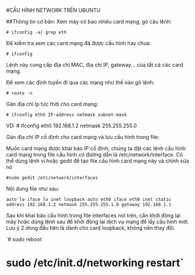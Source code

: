 #CẤU HÌNH NETWORK TRÊN UBUNTU

##Thông tin cơ bản:
Xem máy có bao nhiêu card mạng, gõ câu lệnh:

 `# ifconfig -a| grep eth`
 

 Để kiểm tra xem các card mạng đã được cấu hình hay chưa:
 
 `# ifconfig `
 
 Lệnh này cung cấp địa chỉ  MAC, địa chỉ IP, gateway... của tất cả các card mạng.

 
 Để xem các định tuyến đi qua các mạng như thế nào gõ lệnh:
 
 `# route -n`
 
Gán địa chỉ Ip tức thời cho card mạng:

 `# ifconfig ethX IP-address netmask subnet-mask`
 
 
 VD: # ifconfig eth0 192.168.1.2 netmask 255.255.255.0
 
Gán địa chỉ IP cố định cho card mạng và lưu cấu hình trong file:


 Muốn card mạng được khai báo IP cố định, chúng ta đặt các lệnh cấu hình card mạng trong file cấu hình có đường dẫn là /etc/network/interface. Có thể dùng lệnh vi hoặc gedit để tạo file cấu hình card mạng này và chỉnh sửa nó
 

`#sudo gedit /etc/network/interfaces`


Nội dung file như sau:


`auto lo
iface lo inet loopback
auto eth0
iface eth0 inet static
address 192.168.1.2
netmask 255.255.255.1.0
gateway 192.168.1.1`


Sau khi khai báo cấu hình trong file interfaces nói trên, cần khởi động lại máy hoặc dùng lệnh sau để khởi động lại dịch vụ mạng để lấy cấu hình mới. Lưu ý 2 dòng đầu tiên là dành cho card loopback, không nên thay đổi.

`# sudo reboot
 # sudo /etc/init.d/networking restart`
 
 